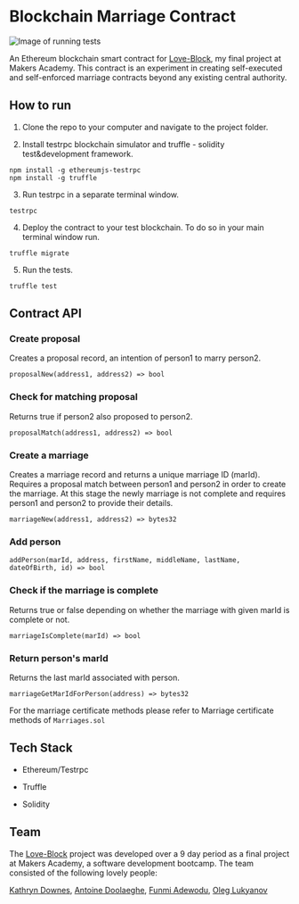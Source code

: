 # Blockchain Marriage Contract

![Image of running tests](https://c1.staticflickr.com/5/4489/37051814350_ec86ec9098_o.gif)

An Ethereum blockchain smart contract for [Love-Block](https://github.com/adoolaeghe/Love-Block), my final project at Makers Academy. This contract is an experiment in creating self-executed and self-enforced marriage contracts beyond any existing central authority.


## How to run

1. Clone the repo to your computer and navigate to the project folder.

2. Install testrpc blockchain simulator and truffle - solidity test&development framework.
```
npm install -g ethereumjs-testrpc
npm install -g truffle
```

3. Run testrpc in a separate terminal window.
```
testrpc
```

4. Deploy the contract to your test blockchain. To do so in your main terminal window run.
```
truffle migrate
```

5. Run the tests.
```
truffle test
```


## Contract API

### Create proposal
Creates a proposal record, an intention of person1 to marry person2.
```
proposalNew(address1, address2) => bool
```

### Check for matching proposal
Returns true if person2 also proposed to person2.
```
proposalMatch(address1, address2) => bool
```

### Create a marriage
Creates a marriage record and returns a unique marriage ID (marId). Requires a proposal match between person1 and person2 in order to create the marriage. At this stage the newly marriage is not complete and requires person1 and person2 to provide their details.
```
marriageNew(address1, address2) => bytes32
```

### Add person
```
addPerson(marId, address, firstName, middleName, lastName, dateOfBirth, id) => bool
```

### Check if the marriage is complete
Returns true or false depending on whether the marriage with given marId is complete or not.
```
marriageIsComplete(marId) => bool
```

### Return person's marId
Returns the last marId associated with person.
```
marriageGetMarIdForPerson(address) => bytes32
```

For the marriage certificate methods please refer to Marriage certificate methods of `Marriages.sol`


## Tech Stack

* Ethereum/Testrpc

* Truffle

* Solidity


## Team
The [Love-Block](https://github.com/adoolaeghe/Love-Block) project was developed over a 9 day period as a final project at Makers Academy, a software development bootcamp. The team consisted of the following lovely people:

[Kathryn Downes](https://github.com/kitkat119), [Antoine Doolaeghe](https://github.com/adoolaeghe), [Funmi Adewodu](https://github.com/funmia), [Oleg Lukyanov](https://github.com/oleglukyanov)
